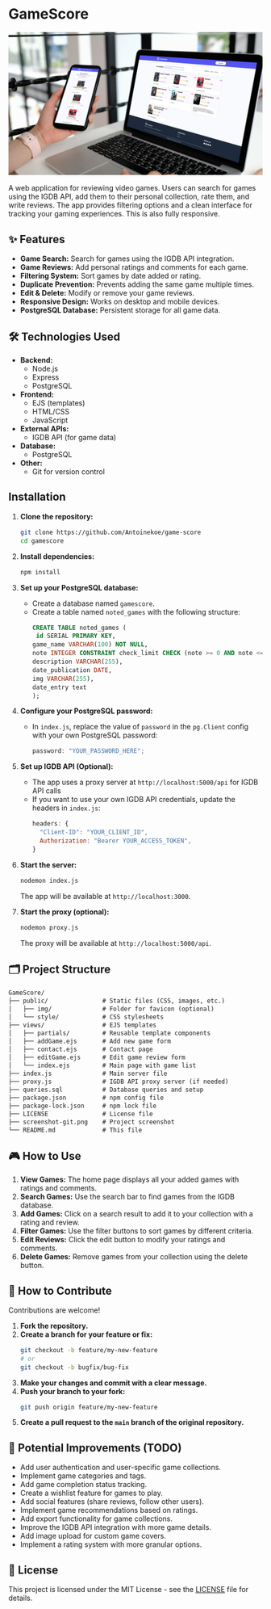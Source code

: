 # GameScore

[![GameScore](screenshot-git.png)]()

A web application for reviewing video games. Users can search for games using the IGDB API, add them to their personal collection, rate them, and write reviews. The app provides filtering options and a clean interface for tracking your gaming experiences. This is also fully responsive.

## ✨ Features

- **Game Search:** Search for games using the IGDB API integration.
- **Game Reviews:** Add personal ratings and comments for each game.
- **Filtering System:** Sort games by date added or rating.
- **Duplicate Prevention:** Prevents adding the same game multiple times.
- **Edit & Delete:** Modify or remove your game reviews.
- **Responsive Design:** Works on desktop and mobile devices.
- **PostgreSQL Database:** Persistent storage for all game data.

## 🛠️ Technologies Used

- **Backend:**
  - Node.js
  - Express
  - PostgreSQL
- **Frontend:**
  - EJS (templates)
  - HTML/CSS
  - JavaScript
- **External APIs:**
  - IGDB API (for game data)
- **Database:**
  - PostgreSQL
- **Other:**
  - Git for version control

## Installation

1. **Clone the repository:**

   ```bash
   git clone https://github.com/Antoinekoe/game-score
   cd gamescore
   ```

2. **Install dependencies:**

   ```bash
   npm install
   ```

3. **Set up your PostgreSQL database:**

   - Create a database named `gamescore`.
   - Create a table named `noted_games` with the following structure:
     ```sql
     CREATE TABLE noted_games (
      id SERIAL PRIMARY KEY,
     game_name VARCHAR(100) NOT NULL,
     note INTEGER CONSTRAINT check_limit CHECK (note >= 0 AND note <=5),
     description VARCHAR(255),
     date_publication DATE,
     img VARCHAR(255),
     date_entry text
     );
     ```

4. **Configure your PostgreSQL password:**

   - In `index.js`, replace the value of `password` in the `pg.Client` config with your own PostgreSQL password:
     ```js
     password: "YOUR_PASSWORD_HERE";
     ```

5. **Set up IGDB API (Optional):**

   - The app uses a proxy server at `http://localhost:5000/api` for IGDB API calls
   - If you want to use your own IGDB API credentials, update the headers in `index.js`:
     ```js
     headers: {
       "Client-ID": "YOUR_CLIENT_ID",
       Authorization: "Bearer YOUR_ACCESS_TOKEN",
     }
     ```

6. **Start the server:**

   ```bash
   nodemon index.js
   ```

   The app will be available at `http://localhost:3000`.

7. **Start the proxy (optional):**

   ```bash
   nodemon proxy.js
   ```

   The proxy will be available at `http://localhost:5000/api`.

## 🗂️ Project Structure

```
GameScore/
├── public/               # Static files (CSS, images, etc.)
│   ├── img/              # Folder for favicon (optional)
│   └── style/            # CSS stylesheets
├── views/                # EJS templates
│   ├── partials/         # Reusable template components
│   ├── addGame.ejs       # Add new game form
│   ├── contact.ejs       # Contact page
│   ├── editGame.ejs      # Edit game review form
│   └── index.ejs         # Main page with game list
├── index.js              # Main server file
├── proxy.js              # IGDB API proxy server (if needed)
├── queries.sql           # Database queries and setup
├── package.json          # npm config file
├── package-lock.json     # npm lock file
├── LICENSE               # License file
├── screenshot-git.png    # Project screenshot
└── README.md             # This file
```

## 🎮 How to Use

1. **View Games:** The home page displays all your added games with ratings and comments.
2. **Search Games:** Use the search bar to find games from the IGDB database.
3. **Add Games:** Click on a search result to add it to your collection with a rating and review.
4. **Filter Games:** Use the filter buttons to sort games by different criteria.
5. **Edit Reviews:** Click the edit button to modify your ratings and comments.
6. **Delete Games:** Remove games from your collection using the delete button.

## 🤝 How to Contribute

Contributions are welcome!

1. **Fork the repository.**
2. **Create a branch for your feature or fix:**
   ```bash
   git checkout -b feature/my-new-feature
   # or
   git checkout -b bugfix/bug-fix
   ```
3. **Make your changes and commit with a clear message.**
4. **Push your branch to your fork:**
   ```bash
   git push origin feature/my-new-feature
   ```
5. **Create a pull request to the `main` branch of the original repository.**

## 🔧 Potential Improvements (TODO)

- Add user authentication and user-specific game collections.
- Implement game categories and tags.
- Add game completion status tracking.
- Create a wishlist feature for games to play.
- Add social features (share reviews, follow other users).
- Implement game recommendations based on ratings.
- Add export functionality for game collections.
- Improve the IGDB API integration with more game details.
- Add image upload for custom game covers.
- Implement a rating system with more granular options.

## 🔑 License

This project is licensed under the MIT License - see the [LICENSE](LICENSE) file for details.
